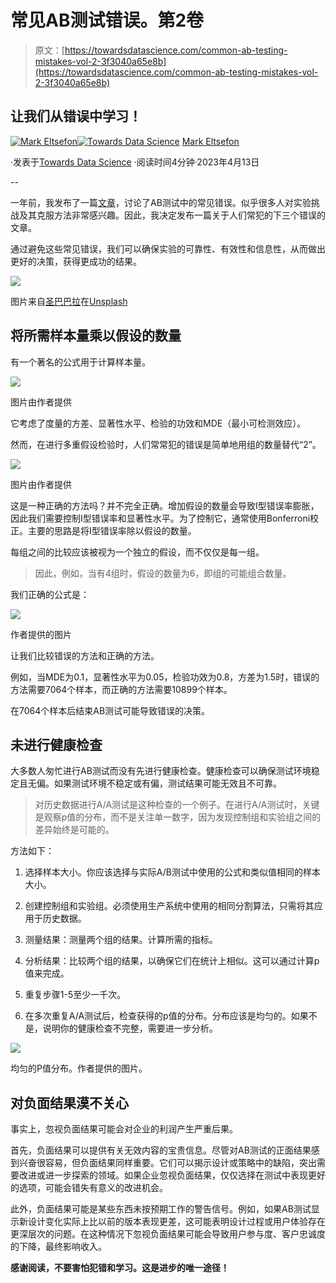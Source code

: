 # 常见AB测试错误。第2卷

> 原文：[https://towardsdatascience.com/common-ab-testing-mistakes-vol-2-3f3040a65e8b](https://towardsdatascience.com/common-ab-testing-mistakes-vol-2-3f3040a65e8b)

## 让我们从错误中学习！

[](https://markeltsefon.medium.com/?source=post_page-----3f3040a65e8b--------------------------------)[![Mark Eltsefon](../Images/5ab4cccd496f73cd155bbb253f85ec4d.png)](https://markeltsefon.medium.com/?source=post_page-----3f3040a65e8b--------------------------------)[](https://towardsdatascience.com/?source=post_page-----3f3040a65e8b--------------------------------)[![Towards Data Science](../Images/a6ff2676ffcc0c7aad8aaf1d79379785.png)](https://towardsdatascience.com/?source=post_page-----3f3040a65e8b--------------------------------) [Mark Eltsefon](https://markeltsefon.medium.com/?source=post_page-----3f3040a65e8b--------------------------------)

·发表于[Towards Data Science](https://towardsdatascience.com/?source=post_page-----3f3040a65e8b--------------------------------) ·阅读时间4分钟·2023年4月13日

--

一年前，我发布了一篇[文章](https://medium.com/towards-data-science/common-mistakes-during-a-b-testing-bdb9eefdc7f0)，讨论了AB测试中的常见错误。似乎很多人对实验挑战及其克服方法非常感兴趣。因此，我决定发布一篇关于人们常犯的下三个错误的文章。

通过避免这些常见错误，我们可以确保实验的可靠性、有效性和信息性，从而做出更好的决策，获得更成功的结果。

![](../Images/5fcc613a06f202706f62e105f24a3f48.png)

图片来自[圣巴巴拉](https://unsplash.com/@barbaris778?utm_source=medium&utm_medium=referral)在[Unsplash](https://unsplash.com/?utm_source=medium&utm_medium=referral)

## 将所需样本量乘以假设的数量

有一个著名的公式用于计算样本量。

![](../Images/9ba42fbf5eeb041899aaaf4c0c4d48d4.png)

图片由作者提供

它考虑了度量的方差、显著性水平、检验的功效和MDE（最小可检测效应）。

然而，在进行多重假设检验时，人们常常犯的错误是简单地用组的数量替代“2”。

![](../Images/d08c0aa9da7f69dcbe858f40174af26d.png)

图片由作者提供

这是一种正确的方法吗？并不完全正确。增加假设的数量会导致I型错误率膨胀，因此我们需要控制I型错误率和显著性水平。为了控制它，通常使用Bonferroni校正。主要的思路是将I型错误率除以假设的数量。

每组之间的比较应该被视为一个独立的假设，而不仅仅是每一组。

> 因此，例如，当有4组时，假设的数量为6，即组的可能组合数量。

我们正确的公式是：

![](../Images/3157bd60386fddb9a31ba5975e0fd944.png)

作者提供的图片

让我们比较错误的方法和正确的方法。

例如，当MDE为0.1，显著性水平为0.05，检验功效为0.8，方差为1.5时，错误的方法需要7064个样本，而正确的方法需要10899个样本。

在7064个样本后结束AB测试可能导致错误的决策。

## 未进行健康检查

大多数人匆忙进行AB测试而没有先进行健康检查。健康检查可以确保测试环境稳定且无偏。如果测试环境不稳定或有偏，测试结果可能无效且不可靠。

> 对历史数据进行A/A测试是这种检查的一个例子。在进行A/A测试时，关键是观察p值的分布，而不是关注单一数字，因为发现控制组和实验组之间的差异始终是可能的。

方法如下：

1.  选择样本大小。你应该选择与实际A/B测试中使用的公式和类似值相同的样本大小。

1.  创建控制组和实验组。必须使用生产系统中使用的相同分割算法，只需将其应用于历史数据。

1.  测量结果：测量两个组的结果。计算所需的指标。

1.  分析结果：比较两个组的结果，以确保它们在统计上相似。这可以通过计算p值来完成。

1.  重复步骤1-5至少一千次。

1.  在多次重复A/A测试后，检查获得的p值的分布。分布应该是均匀的。如果不是，说明你的健康检查不完整，需要进一步分析。

![](../Images/09e42b0fc560030f6dab35b9d952e610.png)

均匀的P值分布。作者提供的图片。

## 对负面结果漠不关心

事实上，忽视负面结果可能会对企业的利润产生严重后果。

首先，负面结果可以提供有关无效内容的宝贵信息。尽管对AB测试的正面结果感到兴奋很容易，但负面结果同样重要。它们可以揭示设计或策略中的缺陷，突出需要改进或进一步探索的领域。如果企业忽视负面结果，仅仅选择在测试中表现更好的选项，可能会错失有意义的改进机会。

此外，负面结果可能是某些东西未按预期工作的警告信号。例如，如果AB测试显示新设计变化实际上比以前的版本表现更差，这可能表明设计过程或用户体验存在更深层次的问题。在这种情况下忽视负面结果可能会导致用户参与度、客户忠诚度的下降，最终影响收入。

**感谢阅读，不要害怕犯错和学习。这是进步的唯一途径！**
